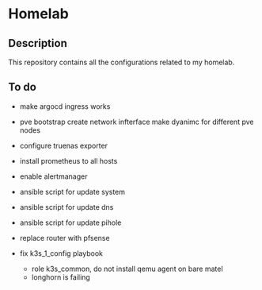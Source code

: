 # Homelab
## Description
This repository contains all the configurations related to my homelab.
## To do
* make argocd ingress works
* pve bootstrap create network infterface make dyanimc for different pve nodes
* configure truenas exporter 
* install prometheus to all hosts
* enable alertmanager
* ansible script for update system
* ansible script for update dns
* ansible script for update pihole
* replace router with pfsense

* fix k3s_1_config playbook
    * role k3s_common, do not install qemu agent on bare matel
    * longhorn is failing
